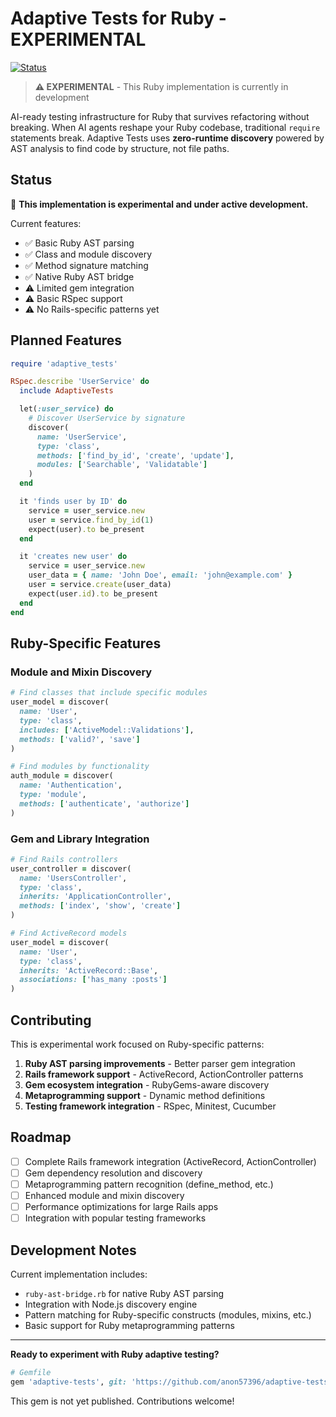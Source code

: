 # Adaptive Tests for Ruby - EXPERIMENTAL

[![Status](https://img.shields.io/badge/status-experimental-orange.svg)](https://github.com/anon57396/adaptive-tests)

> **⚠️ EXPERIMENTAL** - This Ruby implementation is currently in development

AI-ready testing infrastructure for Ruby that survives refactoring without breaking. When AI agents reshape your Ruby codebase, traditional `require` statements break. Adaptive Tests uses **zero-runtime discovery** powered by AST analysis to find code by structure, not file paths.

## Status

🚧 **This implementation is experimental and under active development.**

Current features:
- ✅ Basic Ruby AST parsing
- ✅ Class and module discovery
- ✅ Method signature matching
- ✅ Native Ruby AST bridge
- ⚠️ Limited gem integration
- ⚠️ Basic RSpec support
- ⚠️ No Rails-specific patterns yet

## Planned Features

```ruby
require 'adaptive_tests'

RSpec.describe 'UserService' do
  include AdaptiveTests

  let(:user_service) do
    # Discover UserService by signature
    discover(
      name: 'UserService',
      type: 'class',
      methods: ['find_by_id', 'create', 'update'],
      modules: ['Searchable', 'Validatable']
    )
  end

  it 'finds user by ID' do
    service = user_service.new
    user = service.find_by_id(1)
    expect(user).to be_present
  end

  it 'creates new user' do
    service = user_service.new
    user_data = { name: 'John Doe', email: 'john@example.com' }
    user = service.create(user_data)
    expect(user.id).to be_present
  end
end
```

## Ruby-Specific Features

### Module and Mixin Discovery

```ruby
# Find classes that include specific modules
user_model = discover(
  name: 'User',
  type: 'class',
  includes: ['ActiveModel::Validations'],
  methods: ['valid?', 'save']
)

# Find modules by functionality
auth_module = discover(
  name: 'Authentication',
  type: 'module',
  methods: ['authenticate', 'authorize']
)
```

### Gem and Library Integration

```ruby
# Find Rails controllers
user_controller = discover(
  name: 'UsersController',
  type: 'class',
  inherits: 'ApplicationController',
  methods: ['index', 'show', 'create']
)

# Find ActiveRecord models
user_model = discover(
  name: 'User',
  type: 'class',
  inherits: 'ActiveRecord::Base',
  associations: ['has_many :posts']
)
```

## Contributing

This is experimental work focused on Ruby-specific patterns:

1. **Ruby AST parsing improvements** - Better parser gem integration
2. **Rails framework support** - ActiveRecord, ActionController patterns
3. **Gem ecosystem integration** - RubyGems-aware discovery
4. **Metaprogramming support** - Dynamic method definitions
5. **Testing framework integration** - RSpec, Minitest, Cucumber

## Roadmap

- [ ] Complete Rails framework integration (ActiveRecord, ActionController)
- [ ] Gem dependency resolution and discovery
- [ ] Metaprogramming pattern recognition (define_method, etc.)
- [ ] Enhanced module and mixin discovery
- [ ] Performance optimizations for large Rails apps
- [ ] Integration with popular testing frameworks

## Development Notes

Current implementation includes:
- `ruby-ast-bridge.rb` for native Ruby AST parsing
- Integration with Node.js discovery engine
- Pattern matching for Ruby-specific constructs (modules, mixins, etc.)
- Basic support for Ruby metaprogramming patterns

---

**Ready to experiment with Ruby adaptive testing?**

```ruby
# Gemfile
gem 'adaptive-tests', git: 'https://github.com/anon57396/adaptive-tests'
```

This gem is not yet published. Contributions welcome!